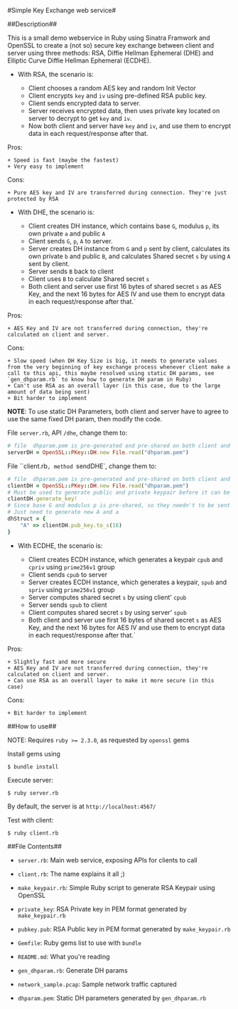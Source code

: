 #Simple Key Exchange web service#

##Description##

This is a small demo webservice in Ruby using Sinatra Framwork and OpenSSL to create a (not so) secure key exchange between client and server using three methods: RSA, Diffie Hellman Ephemeral (DHE) and Elliptic Curve Diffie Hellman Ephemeral (ECDHE).

- With RSA, the scenario is:

	+ Client chooses a random AES key and random Init Vector
	+ Client encrypts `key` and `iv` using pre-defined RSA public key.
	+ Client sends encrypted data to server.
	+ Server receives encrypted data,  then uses private key located on server to decrypt to get `key` and `iv`.
	+ Now both client and server have `key` and `iv`, and use them to encrypt data in each request/response after that.

Pros:

	+ Speed is fast (maybe the fastest)
	+ Very easy to implement

Cons:

	+ Pure AES key and IV are transferred during connection. They're just protected by RSA

- With DHE, the scenario is:

	+ Client creates DH instance, which contains base `G`, modulus `p`, its own private `a` and public `A`
	+ Client sends `G`, `p`, `A` to server.
	+ Server creates DH instance from `G` and `p` sent by client, calculates its own private `b` and public `B`, and calculates Shared secret `s` by using `A` sent by client.
	+ Server sends `B` back to client
	+ Client uses `B` to calculate Shared secret `s`
	+ Both client and server use first 16 bytes of shared secret `s` as AES Key, and the next 16 bytes for AES IV and use them to encrypt data in each request/response after that.`

Pros:

	+ AES Key and IV are not transferred during connection, they're calculated on client and server.

Cons:

	+ Slow speed (when DH Key Size is big, it needs to generate values from the very beginning of key exchange process whenever client make a call to this api, this maybe resolved using static DH params, see `gen_dhparam.rb` to know how to generate DH param in Ruby)
	+ Can't use RSA as an overall layer (in this case, due to the large amount of data being sent)
	+ Bit harder to implement

**NOTE**: To use static DH Parameters, both client and server have to agree to use the same fixed DH param, then modify the code.

File `server.rb`, API `/dhe`, change them to:

```ruby
# file  dhparam.pem is pre-generated and pre-shared on both client and server
serverDH = OpenSSL::PKey::DH.new File.read("dhparam.pem")
```

File ``client.rb`, method `sendDHE`, change them to:

```ruby
# file  dhparam.pem is pre-generated and pre-shared on both client and server
clientDH = OpenSSL::PKey::DH.new File.read("dhparam.pem")
# Must be used to generate public and private keypair before it can be used.
clientDH.generate_key!
# Since base G and modulus p is pre-shared, so they needn't to be sent during key exchange
# Just need to generate new A and a
dhStruct = {
	"A" => clientDH.pub_key.to_s(16)
}

```

- With ECDHE, the scenario is:

	+ Client creates ECDH instance, which generates a keypair `cpub` and `cpriv` using `prime256v1` group
	+ Client sends `cpub` to server
	+ Server creates ECDH instance, which generates a keypair, `spub` and `spriv` using `prime256v1` group
	+ Server computes shared secret `s` by using client' `cpub`
	+ Server sends `spub` to client
	+ Client computes shared secret `s` by using server' `spub`
	+ Both client and server use first 16 bytes of shared secret `s` as AES Key, and the next 16 bytes for AES IV and use them to encrypt data in each request/response after that.`

Pros:

	+ Slightly fast and more secure
	+ AES Key and IV are not transferred during connection, they're calculated on client and server.
	+ Can use RSA as an overall layer to make it more secure (in this case)

Cons:

	+ Bit harder to implement

##How to use##

NOTE: Requires `ruby >= 2.3.0`, as requested by `openssl` gems

Install gems using

```
$ bundle install
```

Execute server:

```
$ ruby server.rb
```

By default, the server is at `http://localhost:4567/`

Test with client:

```
$ ruby client.rb
```

##File Contents##

- `server.rb`: Main web service, exposing APIs for clients to call

- `client.rb`: The name explains it all ;)

- `make_keypair.rb`: Simple Ruby script to generate RSA Keypair using OpenSSL

- `private_key`: RSA Private key in PEM format generated by `make_keypair.rb`

- `pubkey.pub`: RSA Public key in PEM format generated by `make_keypair.rb`

- `Gemfile`: Ruby gems list to use with `bundle`

- `README.md`: What you're reading

- `gen_dhparam.rb`: Generate DH params

- `network_sample.pcap`: Sample network traffic captured

- `dhparam.pem`: Static DH parameters generated by `gen_dhparam.rb`